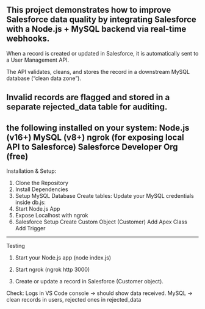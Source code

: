 This project demonstrates how to improve Salesforce data quality by integrating Salesforce with a Node.js + MySQL backend via real-time webhooks.
---------------------------------------------------
When a record is created or updated in Salesforce, it is automatically sent to a User Management API.

The API validates, cleans, and stores the record in a downstream MySQL database (“clean data zone”).

Invalid records are flagged and stored in a separate rejected_data table for auditing.
------------------------------------------------
the following installed on your system:
Node.js (v16+)
MySQL (v8+)
ngrok (for exposing local API to Salesforce)
Salesforce Developer Org (free)
--------------------------------------------------
Installation & Setup:
1. Clone the Repository
2. Install Dependencies
3. Setup MySQL Database
    Create tables:
    Update your MySQL credentials inside db.js:
4. Start Node.js App
5. Expose Localhost with ngrok
6. Salesforce Setup
    Create Custom Object (Customer)
    Add Apex Class
    Add Trigger
------------------------------------------------
Testing
1. Start your Node.js app (node index.js)

2. Start ngrok (ngrok http 3000)

3. Create or update a record in Salesforce (Customer object).

Check:
Logs in VS Code console → should show data received.
MySQL → clean records in users, rejected ones in rejected_data
